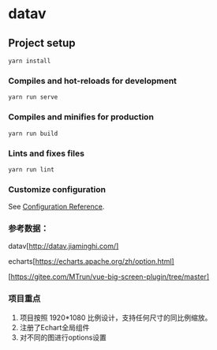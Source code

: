 # datav

## Project setup
```
yarn install
```

### Compiles and hot-reloads for development
```
yarn run serve
```

### Compiles and minifies for production
```
yarn run build
```

### Lints and fixes files
```
yarn run lint
```

### Customize configuration
See [Configuration Reference](https://cli.vuejs.org/config/).

### 参考数据：
datav[http://datav.jiaminghi.com/]

echarts[https://echarts.apache.org/zh/option.html]

[https://gitee.com/MTrun/vue-big-screen-plugin/tree/master]
### 项目重点
1. 项目按照 1920*1080 比例设计，支持任何尺寸的同比例缩放。
2. 注册了Echart全局组件
3. 对不同的图进行options设置



